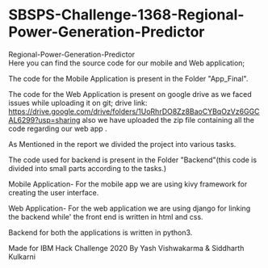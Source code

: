 # SBSPS-Challenge-1368-Regional-Power-Generation-Predictor
Regional-Power-Generation-Predictor                                                                                           
Here you can find the source code for our mobile and Web application;



The code for the Mobile Application is present in the Folder "App_Final".


The code for the Web Application is present on google drive as we faced issues while uploading 
it on git; drive link: https://drive.google.com/drive/folders/1UoRhrDO8Zz8BaoCYBqOzVz6GGCAL6299?usp=sharing 
also we have uploaded the zip file containing all the code regarding our web app .


As Mentioned in the report we divided the project into various tasks.


The code used for backend is present in the Folder "Backend"(this code is 
divided into small parts according to the tasks.)

Mobile Application- 
  For the mobile app we are using kivy framework for creating the user interface.
  
  
Web Application-
  For the web application we are using django for linking the backend while'
  the front end is written in html and css.
  

Backend for both the applications is written in python3.



Made for IBM Hack Challenge 2020
By Yash Vishwakarma & Siddharth Kulkarni
